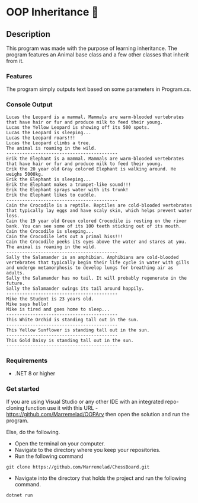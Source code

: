 # OOP Inheritance 🐆

## Description
This program was made with the purpose of learning inheritance. The program features an Animal base class and a few other classes that inherit from it.

### Features
The program simply outputs text based on some parameters in Program.cs.

### Console Output
```console
Lucas the Leopard is a mammal. Mammals are warm-blooded vertebrates that have hair or fur and produce milk to feed their young.
Lucas the Yellow Leopard is showing off its 500 spots.
Lucas the Leopard is sleeping...
Lucas the Leopard roars!!!
Lucas the Leopard climbs a tree.
The animal is roaming in the wild.
------------------------------------------
Erik the Elephant is a mammal. Mammals are warm-blooded vertebrates that have hair or fur and produce milk to feed their young.
Erik the 20 year old Gray colored Elephant is walking around. He weighs 5000kg.
Erik the Elephant is sleeping...
Erik the Elephant makes a trumpet-like sound!!!
Erik the Elephant sprays water with its trunk!
Erik the Elephant likes to cuddle.
------------------------------------------
Cain the Crocodile is a reptile. Reptiles are cold-blooded vertebrates that typically lay eggs and have scaly skin, which helps prevent water loss.
Cain the 19 year old Green colored Crocodile is resting on the river bank. You can see some of its 100 teeth sticking out of its mouth.
Cain the Crocodile is sleeping...
Cain the Crocodile lets out a primal hiss!!!
Cain the Crocodile peeks its eyes above the water and stares at you.
The animal is roaming in the wild.
------------------------------------------
Sally the Salamander is an amphibian. Amphibians are cold-blooded vertebrates that typically begin their life cycle in water with gills and undergo metamorphosis to develop lungs for breathing air as adults.
Sally the Salamander has no tail. It will probably regenerate in the future.
Sally the Salamander swings its tail around happily.
------------------------------------------
Mike the Student is 23 years old.
Mike says hello!
Mike is tired and goes home to sleep...
------------------------------------------
This White Orchid is standing tall out in the sun.
------------------------------------------
This Yellow Sunflower is standing tall out in the sun.
------------------------------------------
This Gold Daisy is standing tall out in the sun.
------------------------------------------
```

### Requirements
* .NET 8 or higher

### Get started
If you are using Visual Studio or any other IDE with an integrated repo-cloning function use it with this URL - https://github.com/Marremelad/OOPArv
then open the solution and run the program.

Else, do the following.
* Open the terminal on your computer.
* Navigate to the directory where you keep your repositories.
* Run the following command
```console
git clone https://github.com/Marremelad/ChessBoard.git        
```
* Navigate into the directory that holds the project and run the following command.
```console
dotnet run
```


